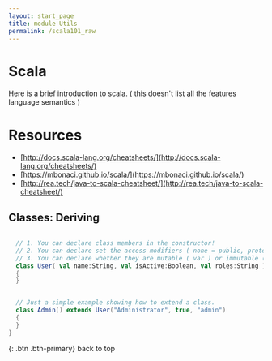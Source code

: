 ```yaml
---
layout: start_page
title: module Utils
permalink: /scala101_raw
---
```


# Scala 
Here is a brief introduction to scala. ( this doesn't list all the features language semantics )

# Resources
- [http://docs.scala-lang.org/cheatsheets/](http://docs.scala-lang.org/cheatsheets/)
- [https://mbonaci.github.io/scala/](https://mbonaci.github.io/scala/)
- [http://rea.tech/java-to-scala-cheatsheet/](http://rea.tech/java-to-scala-cheatsheet/)





## Classes: Deriving

```scala 

  // 1. You can declare class members in the constructor!
  // 2. You can declare set the access modifiers ( none = public, protected, private )
  // 3. You can declare whether they are mutable ( var ) or immutable ( val )
  class User( val name:String, val isActive:Boolean, val roles:String )
  {
  }


  // Just a simple example showing how to extend a class.
  class Admin() extends User("Administrator", true, "admin") 
  {
  }
}

```

{: .btn .btn-primary}
back to top
